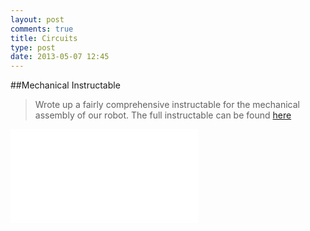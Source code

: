 ```yaml
---
layout: post
comments: true
title: Circuits
type: post
date: 2013-05-07 12:45
---
```


##Mechanical Instructable

>Wrote up a fairly comprehensive instructable for the mechanical assembly of our robot. The full instructable can be found <a href="http://www.instructables.com/id/How-to-make-a-swarmbot/">here</a>
<embed src="/img/How-to-make-a-swarmbot.pdf">